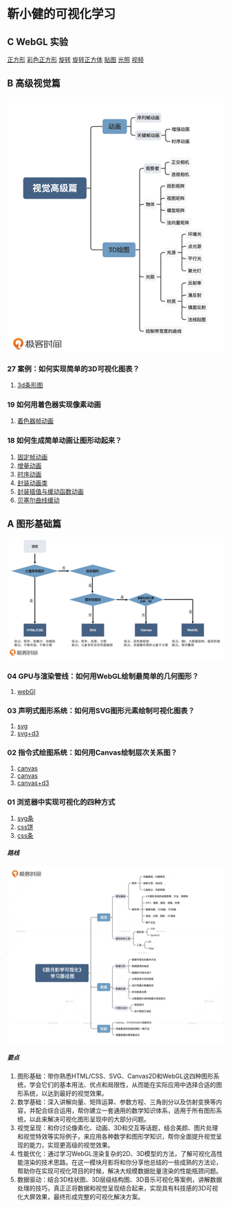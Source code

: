 <!--
 * @LastEditTime: 2021-04-25 23:51:11
 * @LastEditors: jinxiaojian
-->
# 靳小健的可视化学习

## C WebGL 实验 
[正方形](./WebGL/2/index.html)
[彩色正方形](./WebGL/3/index.html)
[旋转](./WebGL/4/index.html)
[旋转正方体](./WebGL/5/index.html)
[贴图](./WebGL/6/index.html)
[光照](./WebGL/7/index.html)
[视频](./WebGL/9/index.html)

## B 高级视觉篇
![b](./img/2.jpg)

### 27 案例：如何实现简单的3D可视化图表？
1. [3d条形图](./27%20案例：如何实现简单的3D可视化图表/index.html)

### 19 如何用着色器实现像素动画 
1. [着色器帧动画](./19%20如何用着色器实现像素动画/1/index.html)

### 18 如何生成简单动画让图形动起来？
1. [固定帧动画](./18%20如何生成简单动画/1.html)
1. [增量动画](./18%20如何生成简单动画/2.html)
1. [时序动画](./18%20如何生成简单动画/3.html)
1. [封装动画类](./18%20如何生成简单动画/4/index.html)
1. [封装插值与缓动函数动画](./18%20如何生成简单动画/5/index.html)
1. [贝塞尔曲线缓动](./18%20如何生成简单动画/6/index.html)


## A 图形基础篇 
![a](./img/1.jpg)

### 04 GPU与渲染管线：如何用WebGL绘制最简单的几何图形？
1. [webGl](./4%20GPU与渲染管线/1.html)

### 03 声明式图形系统：如何用SVG图形元素绘制可视化图表？
1. [svg](./3%20%E5%A3%B0%E6%98%8E%E5%BC%8F%E5%9B%BE%E5%BD%A2%E7%B3%BB%E7%BB%9F/1/index.html)
1. [svg+d3](./3%20%E5%A3%B0%E6%98%8E%E5%BC%8F%E5%9B%BE%E5%BD%A2%E7%B3%BB%E7%BB%9F/2/index.html)

### 02 指令式绘图系统：如何用Canvas绘制层次关系图？
1. [canvas](./2%20%E6%8C%87%E4%BB%A4%E5%BC%8F%E7%BB%98%E5%9B%BE%E7%B3%BB%E7%BB%9F/1/index.html)
1. [canvas](./2%20%E6%8C%87%E4%BB%A4%E5%BC%8F%E7%BB%98%E5%9B%BE%E7%B3%BB%E7%BB%9F/2/index.html)
1. [canvas+d3](./2%20%E6%8C%87%E4%BB%A4%E5%BC%8F%E7%BB%98%E5%9B%BE%E7%B3%BB%E7%BB%9F/3/index.html)

### 01 浏览器中实现可视化的四种方式 
1. [svg条](./1%20浏览器中实现可视化的四种方式/3/index.html)
1. [css饼](./1%20浏览器中实现可视化的四种方式/2/index.html)
1. [css条](./1%20浏览器中实现可视化的四种方式/1/index.html)

#####  路线
![main](./1.jpg)

#####  要点
1. 图形基础：带你熟悉HTML/CSS、SVG、Canvas2D和WebGL这四种图形系统，学会它们的基本用法、优点和局限性，从而能在实际应用中选择合适的图形系统，以达到最好的视觉效果。
1. 数学基础：深入讲解向量、矩阵运算、参数方程、三角剖分以及仿射变换等内容，并配合综合运用，帮你建立一套通用的数学知识体系，适用于所有图形系统，以此来解决可视化图形呈现中的大部分问题。
1. 视觉呈现：和你讨论像素化、动画、3D和交互等话题，结合美颜、图片处理和视觉特效等实际例子，来应用各种数学和图形学知识，帮你全面提升视觉呈现的能力，实现更高级的视觉效果。
1. 性能优化：通过学习WebGL渲染复杂的2D、3D模型的方法，了解可视化高性能渲染的技术思路。在这一模块月影将和你分享他总结的一些成熟的方法论，帮助你在实现可视化项目的时候，解决大规模数据批量渲染的性能瓶颈问题。
1. 数据驱动：结合3D柱状图、3D层级结构图、3D音乐可视化等案例，讲解数据处理的技巧，真正正将数据和视觉呈现结合起来，实现具有科技感的3D可视化大屏效果，最终形成完整的可视化解决方案。